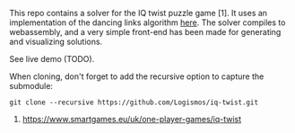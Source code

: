 This repo contains a solver for the IQ twist puzzle game [1]. It uses an implementation of the dancing links algorithm [here](https://github.com/Logismos/dlx). The solver compiles to webassembly, and a very simple front-end has been made for generating and visualizing solutions.

See live demo (TODO).

When cloning, don't forget to add the recursive option to capture the submodule:
```
git clone --recursive https://github.com/Logismos/iq-twist.git
```

1. https://www.smartgames.eu/uk/one-player-games/iq-twist
